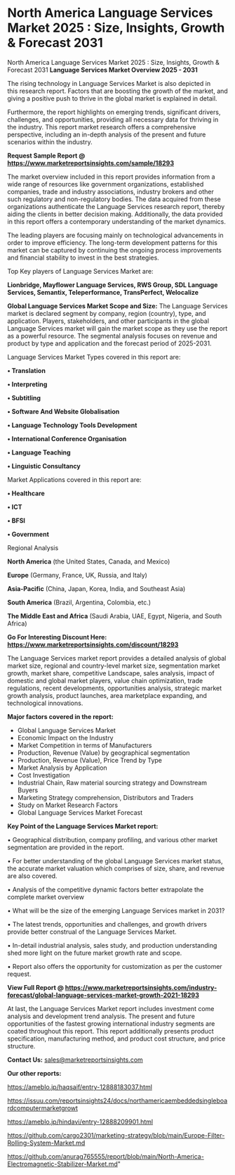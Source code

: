 # North America Language Services Market 2025 : Size, Insights, Growth & Forecast 2031
North America Language Services Market 2025 : Size, Insights, Growth & Forecast 2031
<Strong> Language Services Market Overview 2025 - 2031</strong>

The rising technology in Language Services Market is also depicted in this research report. Factors that are boosting the growth of the market, and giving a positive push to thrive in the global market is explained in detail.

Furthermore, the report highlights on emerging trends, significant drivers, challenges, and opportunities, providing all necessary data for thriving in the industry. This report market research offers a comprehensive perspective, including an in-depth analysis of the present and future scenarios within the industry.

<strong>Request Sample Report @ <a href=https://www.marketreportsinsights.com/sample/18293>https://www.marketreportsinsights.com/sample/18293</a></strong>

The market overview included in this report provides information from a wide range of resources like government organizations, established companies, trade and industry associations, industry brokers and other such regulatory and non-regulatory bodies. The data acquired from these organizations authenticate the Language Services research report, thereby aiding the clients in better decision making. Additionally, the data provided in this report offers a contemporary understanding of the market dynamics.

The leading players are focusing mainly on technological advancements in order to improve efficiency. The long-term development patterns for this market can be captured by continuing the ongoing process improvements and financial stability to invest in the best strategies.

Top Key players of Language Services Market are:

<strong>Lionbridge, Mayflower Language Services, RWS Group, SDL Language Services, Semantix, Teleperformance, TransPerfect, Welocalize</strong>

<strong><b>Global Language Services Market Scope and Size:</b></strong>
The Language Services market is declared segment by company, region (country), type, and application. Players, stakeholders, and other participants in the global Language Services market will gain the market scope as they use the report as a powerful resource. The segmental analysis focuses on revenue and product by type and application and the forecast period of 2025-2031.

Language Services Market Types covered in this report are:

<strong>• Translation

• Interpreting

• Subtitling

• Software And Website Globalisation

• Language Technology Tools Development

• International Conference Organisation

• Language Teaching

• Linguistic Consultancy</strong>

Market Applications covered in this report are:

<strong>• Healthcare

• ICT

• BFSI

• Government</strong> 

Regional Analysis

<strong>North America</strong> (the United States, Canada, and Mexico)

<strong>Europe</strong> (Germany, France, UK, Russia, and Italy)

<strong>Asia-Pacific</strong> (China, Japan, Korea, India, and Southeast Asia)

<strong>South America</strong> (Brazil, Argentina, Colombia, etc.)

<strong>The Middle East and Africa</strong> (Saudi Arabia, UAE, Egypt, Nigeria, and South Africa)

<strong>Go For Interesting Discount Here: <a href=https://www.marketreportsinsights.com/discount/18293>https://www.marketreportsinsights.com/discount/18293</a></strong>

The Language Services market report provides a detailed analysis of global market size, regional and country-level market size, segmentation market growth, market share, competitive Landscape, sales analysis, impact of domestic and global market players, value chain optimization, trade regulations, recent developments, opportunities analysis, strategic market growth analysis, product launches, area marketplace expanding, and technological innovations.

<strong><b>Major factors covered in the report:</b></strong>
<ul>
  <li>Global Language Services Market </li>
  <li>Economic Impact on the Industry</li>
  <li>Market Competition in terms of Manufacturers</li>
  <li>Production, Revenue (Value) by geographical segmentation</li>
  <li>Production, Revenue (Value), Price Trend by Type</li>
  <li>Market Analysis by Application</li>
  <li>Cost Investigation</li>
  <li>Industrial Chain, Raw material sourcing strategy and Downstream Buyers</li>
  <li>Marketing Strategy comprehension, Distributors and Traders</li>
  <li>Study on Market Research Factors</li>
  <li>Global Language Services Market Forecast</li>
</ul>

<strong><b>Key Point of the Language Services Market report:</b></strong>

• Geographical distribution, company profiling, and various other market segmentation are provided in the report.

• For better understanding of the global Language Services market status, the accurate market valuation which comprises of size, share, and revenue are also covered.

• Analysis of the competitive dynamic factors better extrapolate the complete market overview

• What will be the size of the emerging Language Services market in 2031?

• The latest trends, opportunities and challenges, and growth drivers provide better construal of the Language Services Market.

• In-detail industrial analysis, sales study, and production understanding shed more light on the future market growth rate and scope.

• Report also offers the opportunity for customization as per the customer request.

<strong><b>View Full Report @ <a href=https://www.marketreportsinsights.com/industry-forecast/global-language-services-market-growth-2021-18293>https://www.marketreportsinsights.com/industry-forecast/global-language-services-market-growth-2021-18293</a></b></strong>


At last, the Language Services Market report includes investment come analysis and development trend analysis. The present and future opportunities of the fastest growing international industry segments are coated throughout this report. This report additionally presents product specification, manufacturing method, and product cost structure, and price structure.

<strong>Contact Us:</strong>
sales@marketreportsinsights.com

<strong>Our other reports:</strong>

<a href=https://ameblo.jp/haqsaif/entry-12888183037.html>https://ameblo.jp/haqsaif/entry-12888183037.html</a>

<a href=https://issuu.com/reportsinsights24/docs/northamericaembeddedsingleboardcomputermarketgrowt>https://issuu.com/reportsinsights24/docs/northamericaembeddedsingleboardcomputermarketgrowt</a>

<a href=https://ameblo.jp/hindavi/entry-12888209901.html>https://ameblo.jp/hindavi/entry-12888209901.html</a>

<a href=https://github.com/cargo2301/marketing-strategy/blob/main/Europe-Filter-Rolling-System-Market.md>https://github.com/cargo2301/marketing-strategy/blob/main/Europe-Filter-Rolling-System-Market.md</a>

<a href=https://github.com/anurag765555/report/blob/main/North-America-Electromagnetic-Stabilizer-Market.md>https://github.com/anurag765555/report/blob/main/North-America-Electromagnetic-Stabilizer-Market.md</a>"
